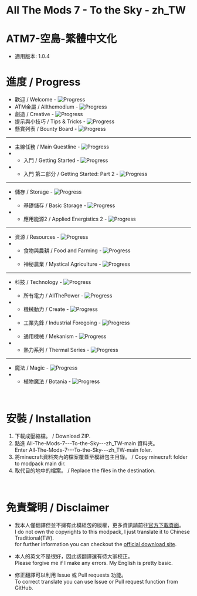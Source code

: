 # All The Mods 7 - To the Sky - zh_TW
# ATM7-空島-繁體中文化
- 適用版本: 1.0.4
&emsp;
# 進度 / Progress
- 歡迎 / Welcome - ![Progress](https://progress-bar.dev/100)
- ATM金屬 / Allthemodium - ![Progress](https://progress-bar.dev/100)
- 創造 / Creative - ![Progress](https://progress-bar.dev/0)
- 提示與小技巧 / Tips & Tricks -  ![Progress](https://progress-bar.dev/100)
- 懸賞列表 / Bounty Board - ![Progress](https://progress-bar.dev/100)
--------------------------------------------------
- 主線任務 / Main Questline - ![Progress](https://progress-bar.dev/0)
- + 入門 / Getting Started - ![Progress](https://progress-bar.dev/0)
- + 入門 第二部分 / Getting Started: Part 2 - ![Progress](https://progress-bar.dev/0)
--------------------------------------------------
- 儲存 / Storage - ![Progress](https://progress-bar.dev/50)
- + 基礎儲存 / Basic Storage - ![Progress](https://progress-bar.dev/0)
- + 應用能源2 / Applied Energistics 2 - ![Progress](https://progress-bar.dev/100)
--------------------------------------------------
- 資源 / Resources - ![Progress](https://progress-bar.dev/50)
- + 食物與農耕 / Food and Farming - ![Progress](https://progress-bar.dev/100)
- + 神秘農業 / Mystical Agriculture - ![Progress](https://progress-bar.dev/0)
--------------------------------------------------
- 科技 / Technology - ![Progress](https://progress-bar.dev/0)
- + 所有電力 / AllThePower - ![Progress](https://progress-bar.dev/0)
- + 機械動力 / Create - ![Progress](https://progress-bar.dev/0)
- + 工業先鋒 / Industrial Foregoing - ![Progress](https://progress-bar.dev/0)
- + 通用機械 / Mekanism - ![Progress](https://progress-bar.dev/0)
- + 熱力系列 / Thermal Series - ![Progress](https://progress-bar.dev/0)
--------------------------------------------------
- 魔法 / Magic - ![Progress](https://progress-bar.dev/0)
- + 植物魔法 / Botania - ![Progress](https://progress-bar.dev/0)

&emsp;
# 安裝 / Installation
1. 下載成壓縮檔。 / Download ZIP.
2. 點進 All-The-Mods-7---To-the-Sky---zh_TW-main 資料夾。   
   Enter All-The-Mods-7---To-the-Sky---zh_TW-main foler.
3. 將minecraft資料夾內的檔案覆蓋至模組包主目錄。 / Copy minecraft folder to modpack main dir.
4. 取代目的地中的檔案。 / Replace the files in the destination.

&emsp;
# 免責聲明 / Disclaimer
- 我本人僅翻譯但並不擁有此模組包的版權，更多資訊請前往[官方下載頁面](https://www.curseforge.com/minecraft/modpacks/all-the-mods-7-to-the-sky)。  
 I do not own the copyrights to this modpack, I just translate it to Chinese Traditional(TW).  
for further information you can checkout the [official download site](https://www.curseforge.com/minecraft/modpacks/all-the-mods-7-to-the-sky).

- 本人的英文不是很好，因此該翻譯還有待大家校正。  
 Please forgive me if I make any errors. My English is pretty basic.

- 修正翻譯可以利用 Issue 或 Pull requests 功能。  
 To correct translate you can use Issue or Pull request function from GitHub.